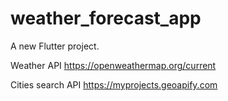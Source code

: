 # weather_forecast_app

A new Flutter project.

Weather API
https://openweathermap.org/current

Cities search API
https://myprojects.geoapify.com